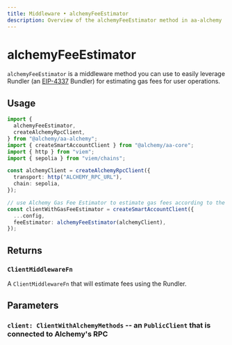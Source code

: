 ```yaml
---
title: Middleware • alchemyFeeEstimator
description: Overview of the alchemyFeeEstimator method in aa-alchemy
---
```



# alchemyFeeEstimator

`alchemyFeeEstimator` is a middleware method you can use to easily leverage Rundler (an [EIP-4337](https://eips.ethereum.org/EIPS/eip-4337) Bundler) for estimating gas fees for user operations.

## Usage

```ts [example.ts]
import {
  alchemyFeeEstimator,
  createAlchemyRpcClient,
} from "@alchemy/aa-alchemy";
import { createSmartAccountClient } from "@alchemy/aa-core";
import { http } from "viem";
import { sepolia } from "viem/chains";

const alchemyClient = createAlchemyRpcClient({
  transport: http("ALCHEMY_RPC_URL"),
  chain: sepolia,
});

// use Alchemy Gas Fee Estimator to estimate gas fees according to the expectations of Rundler.
const clientWithGasFeeEstimator = createSmartAccountClient({
  ...config,
  feeEstimator: alchemyFeeEstimator(alchemyClient),
});
```

## Returns

### `ClientMiddlewareFn`

A `ClientMiddlewareFn` that will estimate fees using the Rundler.

## Parameters

### `client: ClientWithAlchemyMethods` -- an `PublicClient` that is connected to Alchemy's RPC
